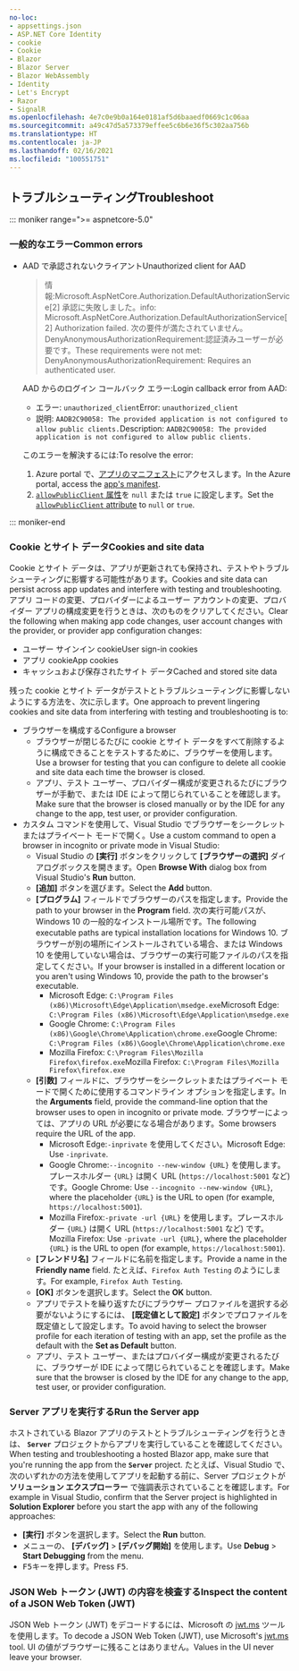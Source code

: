 ```yaml
---
no-loc:
- appsettings.json
- ASP.NET Core Identity
- cookie
- Cookie
- Blazor
- Blazor Server
- Blazor WebAssembly
- Identity
- Let's Encrypt
- Razor
- SignalR
ms.openlocfilehash: 4e7c0e9b0a164e0181af5d6baaedf0669c1c06aa
ms.sourcegitcommit: a49c47d5a573379effee5c6b6e36f5c302aa756b
ms.translationtype: HT
ms.contentlocale: ja-JP
ms.lasthandoff: 02/16/2021
ms.locfileid: "100551751"
---
```

## <a name="troubleshoot"></a><span data-ttu-id="5e97d-101">トラブルシューティング</span><span class="sxs-lookup"><span data-stu-id="5e97d-101">Troubleshoot</span></span>

::: moniker range=">= aspnetcore-5.0"

### <a name="common-errors"></a><span data-ttu-id="5e97d-102">一般的なエラー</span><span class="sxs-lookup"><span data-stu-id="5e97d-102">Common errors</span></span>

* <span data-ttu-id="5e97d-103">AAD で承認されないクライアント</span><span class="sxs-lookup"><span data-stu-id="5e97d-103">Unauthorized client for AAD</span></span>

  > <span data-ttu-id="5e97d-104">情報:Microsoft.AspNetCore.Authorization.DefaultAuthorizationService[2] 承認に失敗しました。</span><span class="sxs-lookup"><span data-stu-id="5e97d-104">info: Microsoft.AspNetCore.Authorization.DefaultAuthorizationService[2] Authorization failed.</span></span> <span data-ttu-id="5e97d-105">次の要件が満たされていません。DenyAnonymousAuthorizationRequirement:認証済みユーザーが必要です。</span><span class="sxs-lookup"><span data-stu-id="5e97d-105">These requirements were not met: DenyAnonymousAuthorizationRequirement: Requires an authenticated user.</span></span>

  <span data-ttu-id="5e97d-106">AAD からのログイン コールバック エラー:</span><span class="sxs-lookup"><span data-stu-id="5e97d-106">Login callback error from AAD:</span></span>

  * <span data-ttu-id="5e97d-107">エラー: `unauthorized_client`</span><span class="sxs-lookup"><span data-stu-id="5e97d-107">Error: `unauthorized_client`</span></span>
  * <span data-ttu-id="5e97d-108">説明: `AADB2C90058: The provided application is not configured to allow public clients.`</span><span class="sxs-lookup"><span data-stu-id="5e97d-108">Description: `AADB2C90058: The provided application is not configured to allow public clients.`</span></span>

  <span data-ttu-id="5e97d-109">このエラーを解決するには:</span><span class="sxs-lookup"><span data-stu-id="5e97d-109">To resolve the error:</span></span>

  1. <span data-ttu-id="5e97d-110">Azure portal で、[アプリのマニフェスト](/azure/active-directory/develop/reference-app-manifest)にアクセスします。</span><span class="sxs-lookup"><span data-stu-id="5e97d-110">In the Azure portal, access the [app's manifest](/azure/active-directory/develop/reference-app-manifest).</span></span>
  1. <span data-ttu-id="5e97d-111">[`allowPublicClient` 属性](/azure/active-directory/develop/reference-app-manifest#allowpublicclient-attribute)を `null` または `true` に設定します。</span><span class="sxs-lookup"><span data-stu-id="5e97d-111">Set the [`allowPublicClient` attribute](/azure/active-directory/develop/reference-app-manifest#allowpublicclient-attribute) to `null` or `true`.</span></span>

::: moniker-end

### <a name="cookies-and-site-data"></a><span data-ttu-id="5e97d-112">Cookie とサイト データ</span><span class="sxs-lookup"><span data-stu-id="5e97d-112">Cookies and site data</span></span>

<span data-ttu-id="5e97d-113">Cookie とサイト データは、アプリが更新されても保持され、テストやトラブルシューティングに影響する可能性があります。</span><span class="sxs-lookup"><span data-stu-id="5e97d-113">Cookies and site data can persist across app updates and interfere with testing and troubleshooting.</span></span> <span data-ttu-id="5e97d-114">アプリ コードの変更、プロバイダーによるユーザー アカウントの変更、プロバイダー アプリの構成変更を行うときは、次のものをクリアしてください。</span><span class="sxs-lookup"><span data-stu-id="5e97d-114">Clear the following when making app code changes, user account changes with the provider, or provider app configuration changes:</span></span>

* <span data-ttu-id="5e97d-115">ユーザー サインイン cookie</span><span class="sxs-lookup"><span data-stu-id="5e97d-115">User sign-in cookies</span></span>
* <span data-ttu-id="5e97d-116">アプリ cookie</span><span class="sxs-lookup"><span data-stu-id="5e97d-116">App cookies</span></span>
* <span data-ttu-id="5e97d-117">キャッシュおよび保存されたサイト データ</span><span class="sxs-lookup"><span data-stu-id="5e97d-117">Cached and stored site data</span></span>

<span data-ttu-id="5e97d-118">残った cookie とサイト データがテストとトラブルシューティングに影響しないようにする方法を、次に示します。</span><span class="sxs-lookup"><span data-stu-id="5e97d-118">One approach to prevent lingering cookies and site data from interfering with testing and troubleshooting is to:</span></span>

* <span data-ttu-id="5e97d-119">ブラウザーを構成する</span><span class="sxs-lookup"><span data-stu-id="5e97d-119">Configure a browser</span></span>
  * <span data-ttu-id="5e97d-120">ブラウザーが閉じるたびに cookie とサイト データをすべて削除するように構成できることをテストするために、ブラウザーを使用します。</span><span class="sxs-lookup"><span data-stu-id="5e97d-120">Use a browser for testing that you can configure to delete all cookie and site data each time the browser is closed.</span></span>
  * <span data-ttu-id="5e97d-121">アプリ、テスト ユーザー、プロバイダー構成が変更されるたびにブラウザーが手動で、または IDE によって閉じられていることを確認します。</span><span class="sxs-lookup"><span data-stu-id="5e97d-121">Make sure that the browser is closed manually or by the IDE for any change to the app, test user, or provider configuration.</span></span>
* <span data-ttu-id="5e97d-122">カスタム コマンドを使用して、Visual Studio でブラウザーをシークレットまたはプライベート モードで開く。</span><span class="sxs-lookup"><span data-stu-id="5e97d-122">Use a custom command to open a browser in incognito or private mode in Visual Studio:</span></span>
  * <span data-ttu-id="5e97d-123">Visual Studio の **[実行]** ボタンをクリックして **[ブラウザーの選択]** ダイアログボックスを開きます。</span><span class="sxs-lookup"><span data-stu-id="5e97d-123">Open **Browse With** dialog box from Visual Studio's **Run** button.</span></span>
  * <span data-ttu-id="5e97d-124">**[追加]** ボタンを選びます。</span><span class="sxs-lookup"><span data-stu-id="5e97d-124">Select the **Add** button.</span></span>
  * <span data-ttu-id="5e97d-125">**[プログラム]** フィールドでブラウザーのパスを指定します。</span><span class="sxs-lookup"><span data-stu-id="5e97d-125">Provide the path to your browser in the **Program** field.</span></span> <span data-ttu-id="5e97d-126">次の実行可能パスが、Windows 10 の一般的なインストール場所です。</span><span class="sxs-lookup"><span data-stu-id="5e97d-126">The following executable paths are typical installation locations for Windows 10.</span></span> <span data-ttu-id="5e97d-127">ブラウザーが別の場所にインストールされている場合、または Windows 10 を使用していない場合は、ブラウザーの実行可能ファイルのパスを指定してください。</span><span class="sxs-lookup"><span data-stu-id="5e97d-127">If your browser is installed in a different location or you aren't using Windows 10, provide the path to the browser's executable.</span></span>
    * <span data-ttu-id="5e97d-128">Microsoft Edge: `C:\Program Files (x86)\Microsoft\Edge\Application\msedge.exe`</span><span class="sxs-lookup"><span data-stu-id="5e97d-128">Microsoft Edge: `C:\Program Files (x86)\Microsoft\Edge\Application\msedge.exe`</span></span>
    * <span data-ttu-id="5e97d-129">Google Chrome: `C:\Program Files (x86)\Google\Chrome\Application\chrome.exe`</span><span class="sxs-lookup"><span data-stu-id="5e97d-129">Google Chrome: `C:\Program Files (x86)\Google\Chrome\Application\chrome.exe`</span></span>
    * <span data-ttu-id="5e97d-130">Mozilla Firefox: `C:\Program Files\Mozilla Firefox\firefox.exe`</span><span class="sxs-lookup"><span data-stu-id="5e97d-130">Mozilla Firefox: `C:\Program Files\Mozilla Firefox\firefox.exe`</span></span>
  * <span data-ttu-id="5e97d-131">**[引数]** フィールドに、ブラウザーをシークレットまたはプライベート モードで開くために使用するコマンドライン オプションを指定します。</span><span class="sxs-lookup"><span data-stu-id="5e97d-131">In the **Arguments** field, provide the command-line option that the browser uses to open in incognito or private mode.</span></span> <span data-ttu-id="5e97d-132">ブラウザーによっては、アプリの URL が必要になる場合があります。</span><span class="sxs-lookup"><span data-stu-id="5e97d-132">Some browsers require the URL of the app.</span></span>
    * <span data-ttu-id="5e97d-133">Microsoft Edge:`-inprivate` を使用してください。</span><span class="sxs-lookup"><span data-stu-id="5e97d-133">Microsoft Edge: Use `-inprivate`.</span></span>
    * <span data-ttu-id="5e97d-134">Google Chrome:`--incognito --new-window {URL}` を使用します。プレースホルダー `{URL}` は開く URL (`https://localhost:5001` など) です。</span><span class="sxs-lookup"><span data-stu-id="5e97d-134">Google Chrome: Use `--incognito --new-window {URL}`, where the placeholder `{URL}` is the URL to open (for example, `https://localhost:5001`).</span></span>
    * <span data-ttu-id="5e97d-135">Mozilla Firefox:`-private -url {URL}` を使用します。プレースホルダー `{URL}` は開く URL (`https://localhost:5001` など) です。</span><span class="sxs-lookup"><span data-stu-id="5e97d-135">Mozilla Firefox: Use `-private -url {URL}`, where the placeholder `{URL}` is the URL to open (for example, `https://localhost:5001`).</span></span>
  * <span data-ttu-id="5e97d-136">**[フレンドリ名]** フィールドに名前を指定します。</span><span class="sxs-lookup"><span data-stu-id="5e97d-136">Provide a name in the **Friendly name** field.</span></span> <span data-ttu-id="5e97d-137">たとえば、`Firefox Auth Testing` のようにします。</span><span class="sxs-lookup"><span data-stu-id="5e97d-137">For example, `Firefox Auth Testing`.</span></span>
  * <span data-ttu-id="5e97d-138">**[OK]** ボタンを選択します。</span><span class="sxs-lookup"><span data-stu-id="5e97d-138">Select the **OK** button.</span></span>
  * <span data-ttu-id="5e97d-139">アプリでテストを繰り返すたびにブラウザー プロファイルを選択する必要がないようにするには、 **[既定値として設定]** ボタンでプロファイルを既定値として設定します。</span><span class="sxs-lookup"><span data-stu-id="5e97d-139">To avoid having to select the browser profile for each iteration of testing with an app, set the profile as the default with the **Set as Default** button.</span></span>
  * <span data-ttu-id="5e97d-140">アプリ、テスト ユーザー、またはプロバイダー構成が変更されるたびに、ブラウザーが IDE によって閉じられていることを確認します。</span><span class="sxs-lookup"><span data-stu-id="5e97d-140">Make sure that the browser is closed by the IDE for any change to the app, test user, or provider configuration.</span></span>

### <a name="run-the-server-app"></a><span data-ttu-id="5e97d-141">Server アプリを実行する</span><span class="sxs-lookup"><span data-stu-id="5e97d-141">Run the Server app</span></span>

<span data-ttu-id="5e97d-142">ホストされている Blazor アプリのテストとトラブルシューティングを行うときは、 **`Server`** プロジェクトからアプリを実行していることを確認してください。</span><span class="sxs-lookup"><span data-stu-id="5e97d-142">When testing and troubleshooting a hosted Blazor app, make sure that you're running the app from the **`Server`** project.</span></span> <span data-ttu-id="5e97d-143">たとえば、Visual Studio で、次のいずれかの方法を使用してアプリを起動する前に、Server プロジェクトが **ソリューション エクスプローラー** で強調表示されていることを確認します。</span><span class="sxs-lookup"><span data-stu-id="5e97d-143">For example in Visual Studio, confirm that the Server project is highlighted in **Solution Explorer** before you start the app with any of the following approaches:</span></span>

* <span data-ttu-id="5e97d-144">**[実行]** ボタンを選択します。</span><span class="sxs-lookup"><span data-stu-id="5e97d-144">Select the **Run** button.</span></span>
* <span data-ttu-id="5e97d-145">メニューの、 **[デバッグ]**  >  **[デバッグ開始]** を使用します。</span><span class="sxs-lookup"><span data-stu-id="5e97d-145">Use **Debug** > **Start Debugging** from the menu.</span></span>
* <span data-ttu-id="5e97d-146"><kbd>F5</kbd>キーを押します。</span><span class="sxs-lookup"><span data-stu-id="5e97d-146">Press <kbd>F5</kbd>.</span></span>

### <a name="inspect-the-content-of-a-json-web-token-jwt"></a><span data-ttu-id="5e97d-147">JSON Web トークン (JWT) の内容を検査する</span><span class="sxs-lookup"><span data-stu-id="5e97d-147">Inspect the content of a JSON Web Token (JWT)</span></span>

<span data-ttu-id="5e97d-148">JSON Web トークン (JWT) をデコードするには、Microsoft の [jwt.ms](https://jwt.ms/) ツールを使用します。</span><span class="sxs-lookup"><span data-stu-id="5e97d-148">To decode a JSON Web Token (JWT), use Microsoft's [jwt.ms](https://jwt.ms/) tool.</span></span> <span data-ttu-id="5e97d-149">UI の値がブラウザーに残ることはありません。</span><span class="sxs-lookup"><span data-stu-id="5e97d-149">Values in the UI never leave your browser.</span></span>
